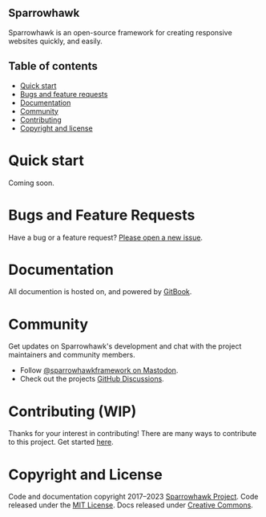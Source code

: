 ## Sparrowhawk

Sparrowhawk is an open-source framework for creating responsive websites quickly, and easily.

## Table of contents

- [Quick start](#quick-start)
- [Bugs and feature requests](#bugs-and-feature-requests)
- [Documentation](#documentation)
- [Community](#community)
- [Contributing](#contributing)
- [Copyright and license](#copyright-and-license)

# Quick start

Coming soon.

# Bugs and Feature Requests

Have a bug or a feature request? [Please open a new issue](https://github.com/SparrowhawkProject/sparrowhawk/issues/new/choose).

# Documentation

All documention is hosted on, and powered by [GitBook](https://sparrowhawk.gitbook.io).

# Community

Get updates on Sparrowhawk's development and chat with the project maintainers and community members.

- Follow [@sparrowhawkframework on Mastodon](https://mastodon.social/@sparrowhawkframework).
- Check out the projects [GitHub Discussions](https://github.com/SparrowhawkProject/sparrowhawk/discussions).

# Contributing (WIP)

Thanks for your interest in contributing! There are many ways to contribute to this project. Get started [here](CONTRIBUTING.md).

# Copyright and License

Code and documentation copyright 2017–2023 [Sparrowhawk Project](https://github.com/SparrowhawkProject/sparrowhawk/graphs/contributors). Code released under the [MIT License](https://github.com/SparrowhawkProject/sparrowhawk/blob/master/LICENSE). Docs released under [Creative Commons](https://creativecommons.org/licenses/by/3.0/).
